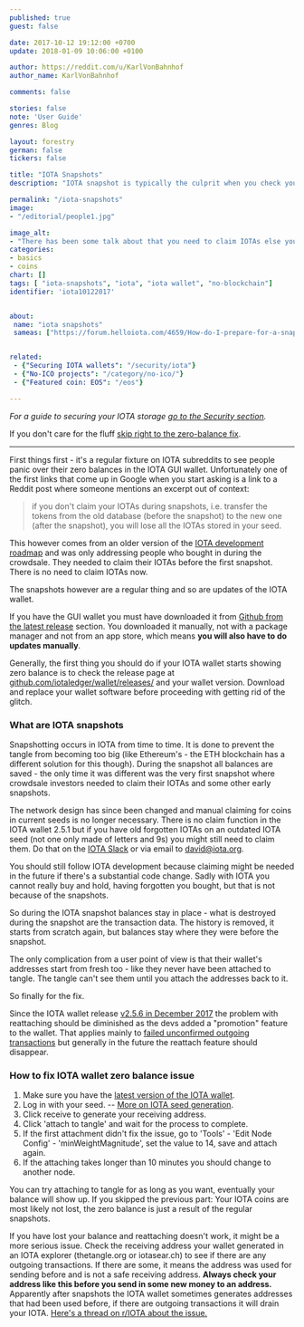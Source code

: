```yaml
---
published: true
guest: false

date: 2017-10-12 19:12:00 +0700
update: 2018-01-09 10:06:00 +0100

author: https://reddit.com/u/KarlVonBahnhof
author_name: KarlVonBahnhof

comments: false

stories: false
note: 'User Guide'
genres: Blog

layout: forestry
german: false
tickers: false

title: "IOTA Snapshots"
description: "IOTA snapshot is typically the culprit when you check your IOTA wallet and find zero balance. Updated with the info about reused receiving addresses."

permalink: "/iota-snapshots"
image:
- "/editorial/people1.jpg"

image_alt:
- "There has been some talk about that you need to claim IOTAs else you lose them - it gets a little misinterpreted. People image via Pexels."
categories:
- basics
- coins
chart: []
tags: [ "iota-snapshots", "iota", "iota wallet", "no-blockchain"]
identifier: 'iota10122017'


about:
 name: "iota snapshots"
 sameas: ["https://forum.helloiota.com/4659/How-do-I-prepare-for-a-snapshot", "https://steemit.com/technology/@steemhoops99/iota-snapshot-what-is-it"]


related:
 - {"Securing IOTA wallets": "/security/iota"}
 - {"No-ICO projects": "/category/no-ico/"}
 - {"Featured coin: EOS": "/eos"}

---
```


<em>For a guide to securing your IOTA storage <a class="intern" href="/security/iota">go to the Security section</a>.</em>

If you don't care for the fluff [skip right to the zero-balance fix](#iota-zero-balance-fix).

_________________

First things first - it's a regular fixture on IOTA subreddits to see people panic over their zero balances in the IOTA GUI wallet. Unfortunately one of the first links that come up in Google when you start asking is a link to a Reddit post where someone mentions an excerpt out of context:

> if you don't claim your IOTAs during snapshots, i.e. transfer the tokens from the old database (before the snapshot) to the new one (after the snapshot), you will lose all the IOTAs stored in your seed.

This however comes from an older version of the [IOTA development roadmap](https://blog.iota.org/iota-development-roadmap-74741f37ed01) and was only addressing people who bought in during the crowdsale. They needed to claim their IOTAs before the first snapshot. There is no need to claim IOTAs now.

The snapshots however are a regular thing and so are updates of the IOTA wallet.

If you have the GUI wallet you must have downloaded it from [Github from the latest release](https://github.com/iotaledger/wallet/releases/) section. You downloaded it manually, not with a package manager and not from an app store, which means **you will also have to do updates manually**.

Generally, the first thing you should do if your IOTA wallet starts showing zero balance is to check the release page at [github.com/iotaledger/wallet/releases/](https://github.com/iotaledger/wallet/releases/) and your wallet version. Download and replace your wallet software before proceeding with getting rid of the glitch.

### What are IOTA snapshots

Snapshotting occurs in IOTA from time to time. It is done to prevent the tangle from becoming too big (like Ethereum's - the ETH blockchain has a different solution for this though). During the snapshot all balances are saved - the only time it was different was the very first snapshot where crowdsale investors needed to claim their IOTAs and some other early snapshots.

The network design has since been changed and manual claiming for coins in current seeds is no longer necessary. There is no claim function in the IOTA wallet 2.5.1 but if you have old forgotten IOTAs on an outdated IOTA seed (not one only made of letters and 9s) you might still need to claim them. Do that on the [IOTA Slack](http://slack.iota.org/) or via email to david@iota.org.

You should still follow IOTA development because claiming might be needed in the future if there's a substantial code change. Sadly with IOTA you cannot really buy and hold, having forgotten you bought, but that is not because of the snapshots.

So during the IOTA snapshot balances stay in place - what is destroyed during the snapshot are the transaction data. The history is removed, it starts from scratch again, but balances stay where they were before the snapshot.

The only complication from a user point of view is that their wallet's addresses start from fresh too - like they never have been attached to tangle. The tangle can't see them until you attach the addresses back to it.  

So finally for the fix.

<div id="iota-zero-balance-fix"></div>

Since the IOTA wallet release [v2.5.6 in December 2017](https://github.com/iotaledger/wallet/releases/tag/v2.5.6) the problem with reattaching should be diminished as the devs added a "promotion" feature to the wallet. That applies mainly to [failed unconfirmed outgoing transactions](https://www.reddit.com/r/Iota/comments/7kcz6j/forget_reattach_promote_is_coming/) but generally in the future the reattach feature should disappear.

### How to fix IOTA wallet zero balance issue

1. Make sure you have the [latest version of the IOTA wallet](https://github.com/iotaledger/wallet/releases/).
2. Log in with your seed. -- [More on IOTA seed generation](https://www.altcointrading.net/security/iota).
3. Click receive to generate your receiving address.
4. Click 'attach to tangle' and wait for the process to complete.
5. If the first attachment didn't fix the issue, go to 'Tools' - 'Edit Node Config' - 'minWeightMagnitude', set the value to 14, save and attach again.
6. If the attaching takes longer than 10 minutes you should change to another node.

You can try attaching to tangle for as long as you want, eventually your balance will show up. If you skipped the previous part: Your IOTA coins are most likely not lost, the zero balance is just a result of the regular snapshots.

If you have lost your balance and reattaching doesn't work, it might be a more serious issue. Check the receiving address your wallet generated in an IOTA explorer (thetangle.org or iotasear.ch) to see if there are any outgoing transactions. If there are some, it means the address was used for sending before and is not a safe receiving address. **Always check your address like this before you send in some new money to an address.** Apparently after snapshots the IOTA wallet sometimes generates addresses that had been used before, if there are outgoing transactions it will drain your IOTA. [Here's a thread on r/IOTA about the issue.](https://www.reddit.com/r/Iota/comments/7njjyy/here_is_what_i_learnt_after_losing_53_gi_to_a_hack/?utm_content=title&utm_medium=user&utm_source=reddit)
